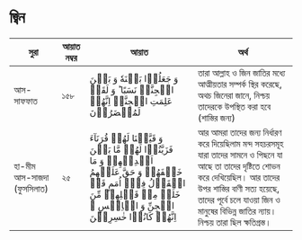 # জ্বিন
|সুরা|আয়াত নম্বর|আয়াত|অর্থ|
|---|---|---|---| 
|আস-সাফফাত|১৫৮| وَ جَعَلُوۡا بَیۡنَهٗ وَ بَیۡنَ الۡجِنَّۃِ نَسَبًا ؕ وَ لَقَدۡ عَلِمَتِ الۡجِنَّۃُ اِنَّهُمۡ لَمُحۡضَرُوۡنَ|তারা আল্লাহ ও জিন জাতির মধ্যে আত্মীয়তার সম্পর্ক স্থির করেছে, অথচ জিনেরা জানে, নিশ্চয় তাদেরকে উপস্থিত করা হবে (শাস্তির জন্য)|
|হা-মীম আস-সাজদা (ফুসসিলাত)|২৫|وَ قَیَّضۡنَا لَهُمۡ قُرَنَآءَ فَزَیَّنُوۡا لَهُمۡ مَّا بَیۡنَ اَیۡدِیۡهِمۡ وَ مَا خَلۡفَهُمۡ وَ حَقَّ عَلَیۡهِمُ الۡقَوۡلُ فِیۡۤ اُمَمٍ قَدۡ خَلَتۡ مِنۡ قَبۡلِهِمۡ مِّنَ الۡجِنِّ وَ الۡاِنۡسِ ۚ اِنَّهُمۡ كَانُوۡا خٰسِرِیۡنَ|আর আমরা তাদের জন্য নির্ধারণ করে দিয়েছিলাম মন্দ সহচরসমূহ যারা তাদের সামনে ও পিছনে যা আছে তা তাদের দৃষ্টিতে শোভন করে দেখিয়েছিল। আর তাদের উপর শাস্তির বাণী সত্য হয়েছে, তাদের পূর্বে চলে যাওয়া জিন ও মানুষের বিভিন্ন জাতির ন্যায়। নিশ্চয় তারা ছিল ক্ষতিগ্রস্ত।|
